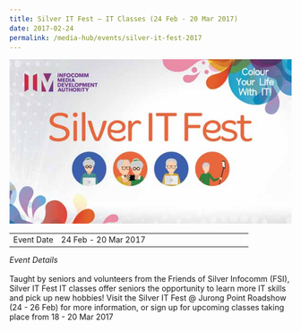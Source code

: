 ```yaml
---
title: Silver IT Fest – IT Classes (24 Feb - 20 Mar 2017)
date: 2017-02-24
permalink: /media-hub/events/silver-it-fest-2017
---
```

![Silver IT Fest - IT Classes 2017](/images/media-hub/events/till-2020/silver-it-fest-2017.jpeg)

<table style="width:100%">
  <tr>
    <td style="width:20%">Event Date</td>	
    <td style="width:80%">24 Feb - 20 Mar 2017</td>	
  </tr>
</table>

*Event Details*<br>		
Taught by seniors and volunteers from the Friends of Silver Infocomm (FSI), Silver IT Fest IT classes offer seniors the opportunity to learn more IT skills and pick up new hobbies! Visit the Silver IT Fest @ Jurong Point Roadshow (24 - 26 Feb) for more information, or sign up for upcoming classes taking place from 18 - 20 Mar 2017